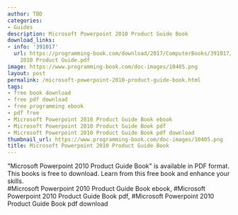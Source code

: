 ```yaml
---
author: TBD
categories:
- Guides
description: Microsoft Powerpoint 2010 Product Guide Book
download_links:
- info: '391017'
  url: https://programming-book.com/download/2017/ComputerBooks/391017/Microsoft Powerpoint
    2010 Product Guide.pdf
image: https://www.programming-book.com/doc-images/10405.png
layout: post
permalink: /microsoft-powerpoint-2010-product-guide-book.html
tags:
- free book download
- free pdf download
- free programming ebook
- pdf free
- Microsoft Powerpoint 2010 Product Guide Book ebook
- Microsoft Powerpoint 2010 Product Guide Book pdf
- Microsoft Powerpoint 2010 Product Guide Book pdf download
thumbnail_url: https://www.programming-book.com/doc-images/10405.png
title: Microsoft Powerpoint 2010 Product Guide Book
---
```


 
<div class="item-desc text-justify">
  "Microsoft Powerpoint 2010 Product Guide Book" is available in PDF format. This books is free to download. Learn from this free book and enhance your skills.
  <br>
  #Microsoft Powerpoint 2010 Product Guide Book ebook, #Microsoft Powerpoint 2010 Product Guide Book pdf, #Microsoft Powerpoint 2010 Product Guide Book pdf download
</div>
